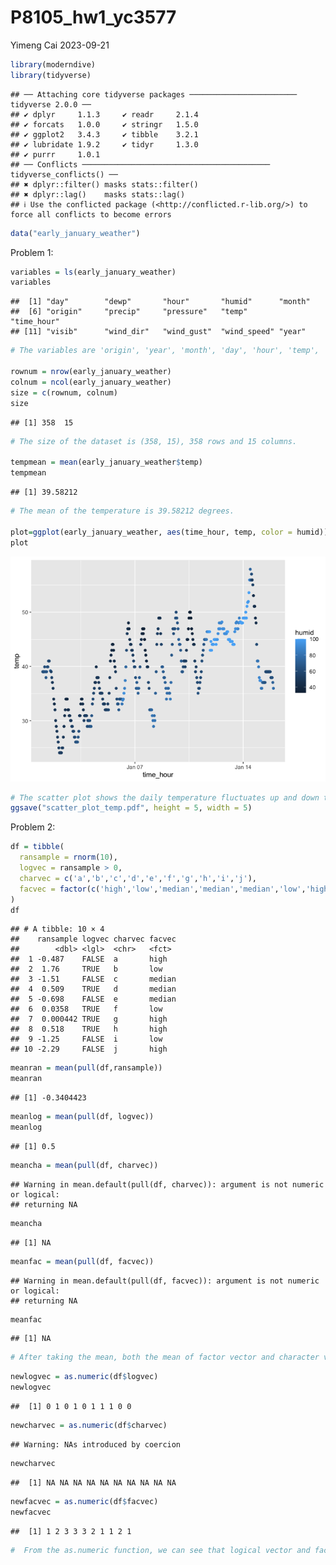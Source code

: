 P8105_hw1_yc3577
================
Yimeng Cai
2023-09-21

``` r
library(moderndive)
library(tidyverse)
```

    ## ── Attaching core tidyverse packages ──────────────────────── tidyverse 2.0.0 ──
    ## ✔ dplyr     1.1.3     ✔ readr     2.1.4
    ## ✔ forcats   1.0.0     ✔ stringr   1.5.0
    ## ✔ ggplot2   3.4.3     ✔ tibble    3.2.1
    ## ✔ lubridate 1.9.2     ✔ tidyr     1.3.0
    ## ✔ purrr     1.0.1     
    ## ── Conflicts ────────────────────────────────────────── tidyverse_conflicts() ──
    ## ✖ dplyr::filter() masks stats::filter()
    ## ✖ dplyr::lag()    masks stats::lag()
    ## ℹ Use the conflicted package (<http://conflicted.r-lib.org/>) to force all conflicts to become errors

``` r
data("early_january_weather")
```

Problem 1:

``` r
variables = ls(early_january_weather)
variables
```

    ##  [1] "day"        "dewp"       "hour"       "humid"      "month"     
    ##  [6] "origin"     "precip"     "pressure"   "temp"       "time_hour" 
    ## [11] "visib"      "wind_dir"   "wind_gust"  "wind_speed" "year"

``` r
# The variables are 'origin', 'year', 'month', 'day', 'hour', 'temp', 'dewp', 'humid', 'wind_dir', 'wind_speed', 'wind_gust', 'precip', 'pressure', 'visib', and 'time_hour'.

rownum = nrow(early_january_weather)
colnum = ncol(early_january_weather)
size = c(rownum, colnum)
size
```

    ## [1] 358  15

``` r
# The size of the dataset is (358, 15), 358 rows and 15 columns.

tempmean = mean(early_january_weather$temp)
tempmean
```

    ## [1] 39.58212

``` r
# The mean of the temperature is 39.58212 degrees.

plot=ggplot(early_january_weather, aes(time_hour, temp, color = humid))+geom_point()
plot
```

![](p8105_hw1_yc3577_files/figure-gfm/unnamed-chunk-2-1.png)<!-- -->

``` r
# The scatter plot shows the daily temperature fluctuates up and down through the time period from 2023-01-01 to 2023-01-15. The day time temp has a high value at noon and low value at night. The pattern is fluctuating while it is a relatively positive association between temperature and time in these 15 days. The later the date, the higher the temperature is. The color of dot shows a humidity weather around 01-12 to 01-14, and other times are relatively dry.
ggsave("scatter_plot_temp.pdf", height = 5, width = 5)
```

Problem 2:

``` r
df = tibble(
  ransample = rnorm(10),
  logvec = ransample > 0,
  charvec = c('a','b','c','d','e','f','g','h','i','j'),
  facvec = factor(c('high','low','median','median','median','low','high','high','low','high'))
)
df
```

    ## # A tibble: 10 × 4
    ##    ransample logvec charvec facvec
    ##        <dbl> <lgl>  <chr>   <fct> 
    ##  1 -0.487    FALSE  a       high  
    ##  2  1.76     TRUE   b       low   
    ##  3 -1.51     FALSE  c       median
    ##  4  0.509    TRUE   d       median
    ##  5 -0.698    FALSE  e       median
    ##  6  0.0358   TRUE   f       low   
    ##  7  0.000442 TRUE   g       high  
    ##  8  0.518    TRUE   h       high  
    ##  9 -1.25     FALSE  i       low   
    ## 10 -2.29     FALSE  j       high

``` r
meanran = mean(pull(df,ransample))
meanran
```

    ## [1] -0.3404423

``` r
meanlog = mean(pull(df, logvec))
meanlog
```

    ## [1] 0.5

``` r
meancha = mean(pull(df, charvec))
```

    ## Warning in mean.default(pull(df, charvec)): argument is not numeric or logical:
    ## returning NA

``` r
meancha
```

    ## [1] NA

``` r
meanfac = mean(pull(df, facvec))
```

    ## Warning in mean.default(pull(df, facvec)): argument is not numeric or logical:
    ## returning NA

``` r
meanfac
```

    ## [1] NA

``` r
# After taking the mean, both the mean of factor vector and character vector don't work, since they are not numerical, and random sample mean is 0.0173047, and logical vector mean is 0.4.
```

``` r
newlogvec = as.numeric(df$logvec)
newlogvec
```

    ##  [1] 0 1 0 1 0 1 1 1 0 0

``` r
newcharvec = as.numeric(df$charvec)
```

    ## Warning: NAs introduced by coercion

``` r
newcharvec
```

    ##  [1] NA NA NA NA NA NA NA NA NA NA

``` r
newfacvec = as.numeric(df$facvec)
newfacvec
```

    ##  [1] 1 2 3 3 3 2 1 1 2 1

``` r
#  From the as.numeric function, we can see that logical vector and factor vector can be transformed into numerical vectors, while the character vectors cannot. Since the logical vectors have only two values true and false and the R will assume true is 1 and false is 0. So it can convert the logical vectors to 1 or 0 numbers. The factor variables can be transformed into data based on the numbers of the levels of the factor. For instance, the first element is high in factor vectors, and it is assigned 1 as default, and the second element assigned 2 as default, and the repeated element same as the 1st one will be also assigned as 1. However, the character vectors does not have similarities or orders, so the R cannot assign a number to quantify it. That is why character vector does not have the mean, as it cannot be transformed into numerical vectors. 
```
